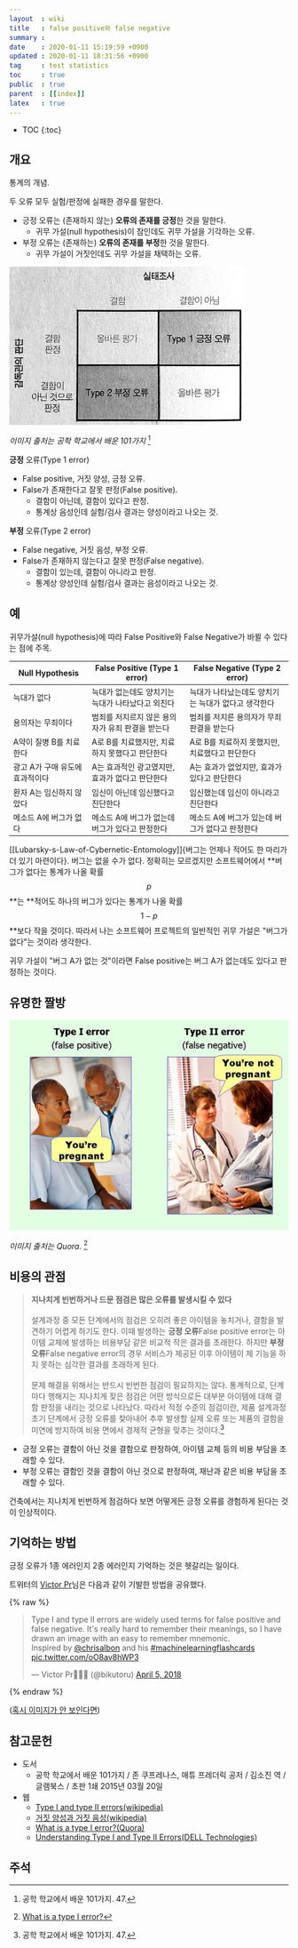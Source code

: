 ```yaml
---
layout  : wiki
title   : false positive와 false negative
summary : 
date    : 2020-01-11 15:19:59 +0900
updated : 2020-01-11 18:31:56 +0900
tag     : test statistics
toc     : true
public  : true
parent  : [[index]]
latex   : true
---
```

* TOC
{:toc}

## 개요

통계의 개념.

두 오류 모두 실험/판정에 실패한 경우를 말한다.

* 긍정 오류는 (존재하지 않는) **오류의 존재를 긍정**한 것을 말한다.
    * 귀무 가설(null hypothesis)이 참인데도 귀무 가설을 기각하는 오류.
* 부정 오류는 (존재하는) **오류의 존재를 부정**한 것을 말한다.
    * 귀무 가설이 거짓인데도 귀무 가설을 채택하는 오류.


![]( /post-img/two-type-error/error-table.jpg )

_이미지 출처는 공학 학교에서 배운 101가지_ [^engineering-47]

**긍정** 오류(Type 1 error)
* False positive, 거짓 양성, 긍정 오류.
* False가 존재한다고 잘못 판정(False positive).
    * 결함이 아닌데, 결함이 있다고 판정.
    * 통계상 음성인데 실험/검사 결과는 양성이라고 나오는 것.

**부정** 오류(Type 2 error)
* False negative, 거짓 음성, 부정 오류.
* False가 존재하지 않는다고 잘못 판정(False negative).
    * 결함이 있는데, 결함이 아니라고 판정.
    * 통계상 양성인데 실험/검사 결과는 음성이라고 나오는 것.

## 예

귀무가설(null hypothesis)에 따라 False Positive와 False Negative가 바뀔 수 있다는 점에 주목.

| Null Hypothesis                 | False Positive (Type 1 error)                     | False Negative (Type 2 error)                       |
|---------------------------------|---------------------------------------------------|-----------------------------------------------------|
| 늑대가 없다                     | 늑대가 없는데도 양치기는 늑대가 나타났다고 외친다 | 늑대가 나타났는데도 양치기는 늑대가 없다고 생각한다 |
| 용의자는 무죄이다               | 범죄를 저지르지 않은 용의자가 유죄 판결을 받는다  | 범죄를 저지른 용의자가 무죄 판결을 받는다           |
| A약이 질병 B를 치료한다         | A로 B를 치료했지만, 치료하지 못했다고 판단한다    | A로 B를 치료하지 못했지만, 치료했다고 판단한다      |
| 광고 A가 구매 유도에 효과적이다 | A는 효과적인 광고였지만, 효과가 없다고 판단한다   | A는 효과가 없었지만, 효과가 있다고 판단한다         |
| 환자 A는 임신하지 않았다        | 임신이 아닌데 임신했다고 진단한다                 | 임신했는데 임신이 아니라고 진단한다                 |
| 메소드 A에 버그가 없다          | 메소드 A에 버그가 없는데 버그가 있다고 판정한다   | 메소드 A에 버그가 있는데 버그가 없다고 판정한다     |

[[Lubarsky-s-Law-of-Cybernetic-Entomology]]{버그는 언제나 적어도 한 마리가 더 있기 마련이다}. 버그는 없을 수가 없다.
정확히는 모르겠지만 소프트웨어에서 **버그가 없다는 통계가 나올 확률 $$p$$**는 **적어도 하나의 버그가 있다는 통계가 나올 확률 $$1-p$$**보다 작을 것이다.
따라서 나는 소프트웨어 프로젝트의 일반적인 귀무 가설은 "버그가 없다"는 것이라 생각한다.

귀무 가설이 "버그 A가 없는 것"이라면 False positive는 버그 A가 없는데도 있다고 판정하는 것이다.


## 유명한 짤방

![]( /post-img/two-type-error/pregnant.jpeg )

_이미지 출처는 Quora._ [^pregnant]

## 비용의 관점

> **지나치게 빈번하거나 드문 점검은 많은 오류를 발생시킬 수 있다**
<br/><br/>
설계과정 중 모든 단계에서의 점검은 오히려 좋은 아이템을 놓치거나, 결함을 발견하기 어렵게 하기도 한다. 이때 발생하는 **긍정 오류**False positive error는 아이템 교체에 발생하는 비용부담 같은 비교적 작은 결과를 초래한다. 하지만 **부정 오류**False negative error의 경우 서비스가 제공된 이후 아이템이 제 기능을 하지 못하는 심각한 결과를 초래하게 된다.
<br/><br/>
문제 해결을 위해서는 반드시 빈번한 점검이 필요하지는 않다. 통계적으로, 단계마다 행해지는 지나치게 잦은 점검은 어떤 방식으로든 대부분 아이템에 대해 결함 판정을 내리는 것으로 나타났다. 따라서 적정 수준의 점검이란, 제품 설계과정 초기 단계에서 긍정 오류를 찾아내어 추후 발생할 실제 오류 또는 제품의 결함을 미연에 방지하여 비용 면에서 경제적 균형을 맞추는 것이다.[^engineering-47]

* 긍정 오류는 결함이 아닌 것을 결함으로 판정하여, 아이템 교체 등의 비용 부담을 초래할 수 있다.
* 부정 오류는 결함인 것을 결함이 아닌 것으로 판정하여, 재난과 같은 비용 부담을 초래할 수 있다.

건축에서는 지나치게 빈번하게 점검하다 보면 어떻게든 긍정 오류를 경험하게 된다는 것이 인상적이다.


## 기억하는 방법

긍정 오류가 1종 에러인지 2종 에러인지 기억하는 것은 헷갈리는 일이다.

트위터의 [Victor Pr][twitter-bikutoru]님은 다음과 같이 기발한 방법을 공유했다.

{% raw %}
<blockquote class="twitter-tweet"><p lang="en" dir="ltr">Type I and type II errors are widely used terms for false positive and false negative. It&#39;s really hard to remember their meanings, so I have drawn an image with an easy to remember mnemonic.<br>Inspired by <a href="https://twitter.com/chrisalbon?ref_src=twsrc%5Etfw">@chrisalbon</a> and his <a href="https://twitter.com/hashtag/machinelearningflashcards?src=hash&amp;ref_src=twsrc%5Etfw">#machinelearningflashcards</a> <a href="https://t.co/oO8av8hWP3">pic.twitter.com/oO8av8hWP3</a></p>&mdash; Victor Pr👨🏻‍💻 (@bikutoru) <a href="https://twitter.com/bikutoru/status/981977290430189569?ref_src=twsrc%5Etfw">April 5, 2018</a></blockquote> <script async src="https://platform.twitter.com/widgets.js" charset="utf-8"></script>
{% endraw %}

([혹시 이미지가 안 보인다면]( /post-img/two-type-error/remember.jpeg ))

## 참고문헌

* 도서
    * 공학 학교에서 배운 101가지 / 존 쿠프레나스, 매튜 프레더릭 공저 / 김소진 역 / 글램북스 / 초판 1쇄 2015년 03월 20일
* 웹
    * [Type I and type II errors(wikipedia)][wiki-eng]
    * [거짓 양성과 거짓 음성(wikipedia)][wiki-kor]
    * [What is a type I error?(Quora)][pregnant]
    * [Understanding Type I and Type II Errors(DELL Technologies)][william_schmarzo]

## 주석

[^engineering-47]: 공학 학교에서 배운 101가지. 47.
[^pregnant]: [What is a type I error?][pregnant]
[^william_schmarzo]: [Understanding Type I and Type II Errors(DELL Technologies)][william_schmarzo]

[twitter-bikutoru]: https://twitter.com/bikutoru
[pregnant]: https://www.quora.com/What-is-a-type-I-error
[wiki-eng]: https://en.wikipedia.org/wiki/Type_I_and_type_II_errors
[wiki-kor]: https://ko.wikipedia.org/wiki/거짓_양성과_거짓_음성
[william_schmarzo]: https://infocus.dellemc.com/william_schmarzo/understanding-type-i-and-type-ii-errors/

